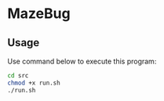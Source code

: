 # MazeBug

## Usage

Use command below to execute this program:

```bash
cd src
chmod +x run.sh
./run.sh
```
